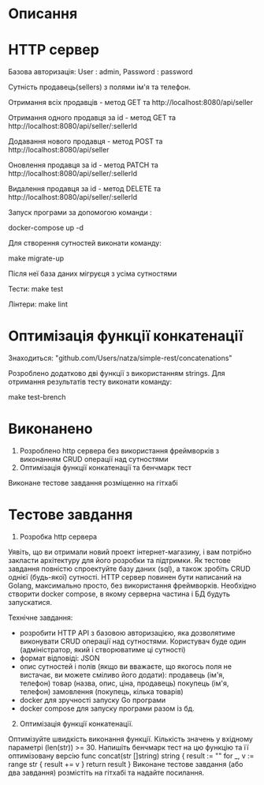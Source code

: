 # Описання
# HTTP сервер

Базова авторизація: User : admin, Password : password

Сутність продавець(sellers) з полями ім'я та телефон.
 
Отримання всіх продавців - метод GET та http://localhost:8080/api/seller
 
Отримання одного продавця за id - метод GET та http://localhost:8080/api/seller/:sellerId
 
Додавання нового продавця - метод POST та http://localhost:8080/api/seller
 
Оновлення продавця за id - метод PATCH та http://localhost:8080/api/seller/:sellerId
 
Видалення продавця за id - метод DELETE та http://localhost:8080/api/seller/:sellerId

Запуск програми за допомогою команди :
 
 docker-compose up -d 
 
Для створення сутностей виконати команду:
 
  make migrate-up
 
Після неї база даних мігруєця з усіма сутностями

Тести: make test

Лінтери: make lint

# Оптимізація функції конкатенації

Знаходиться: "github.com/Users/natza/simple-rest/concatenations"

Розроблено додатково дві функції з використанням strings. Для отримання результатів тесту виконати команду:

make test-brench

# Виконанено
1. Розроблено http сервера без використання фреймворків з виконанням CRUD операції над сутностями 
2. Оптимізація функції конкатенації та бенчмарк тест

Виконане тестове завдання розміщенно на гітхабі

# Тестове завдання

1. Розробка http сервера

Уявіть, що ви отримали новий проект інтернет-магазину, і вам потрібно закласти архітектуру для його розробки та підтримки. Як тестове завдання повністю спроектуйте базу даних (sql), а також зробіть CRUD однієї (будь-якої) сутності. 
HTTP сервер повинен бути написаний на Golang, максимально просто, без використання фреймворків. 
Необхідно створити docker compose, в якому серверна частина і БД будуть запускатися. 

Технічне завдання:
- розробити HTTP API з базовою авторизацією, яка дозволятиме виконувати CRUD операції над сутностями. Користувач буде один (адміністратор,
який і створюватиме ці сутності)
- формат відповіді: JSON
- опис сутностей і полів (якщо ви вважаєте, що якогось поля не вистачає, ви можете сміливо його додати):
   продавець (ім'я, телефон)
   товар (назва, опис, ціна, продавець)
   покупець (ім'я, телефон)
   замовлення (покупець, кілька товарів)
- docker для зручності запуску Go програми
- docker compose для запуску програми разом із бд.

2. Оптимізація функції конкатенації.

Оптимізуйте швидкість виконання функції. Кількість значень у вхідному параметрі (len(str)) >= 30.
Напишіть бенчмарк тест на цю функцію та її оптимізовану версію
func concat(str []string) string  {
    result := ""
    for _, v := range str {
        result += v
    }
    return result
}
Виконане тестове завдання (або два завдання) розмістіть на гітхабі та надайте посилання. 
